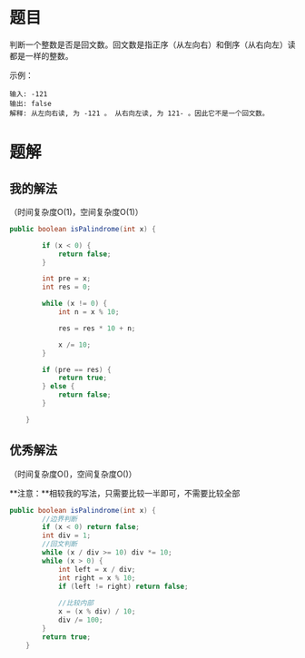 # 题目

判断一个整数是否是回文数。回文数是指正序（从左向右）和倒序（从右向左）读都是一样的整数。

示例：

```
输入: -121
输出: false
解释: 从左向右读, 为 -121 。 从右向左读, 为 121- 。因此它不是一个回文数。
```





# 题解

## 我的解法

（时间复杂度O(1)，空间复杂度O(1)）

```java
public boolean isPalindrome(int x) {

		if (x < 0) {
			return false;
		}

		int pre = x;
		int res = 0;

		while (x != 0) {
			int n = x % 10;

			res = res * 10 + n;

			x /= 10;
		}

		if (pre == res) {
			return true;
		} else {
			return false;
		}

	}
```





## 优秀解法

（时间复杂度O()，空间复杂度O()）

**注意：**相较我的写法，只需要比较一半即可，不需要比较全部

```java
public boolean isPalindrome(int x) {
        //边界判断
        if (x < 0) return false;
        int div = 1;
        //回文判断
        while (x / div >= 10) div *= 10;
        while (x > 0) {
            int left = x / div;
            int right = x % 10;
            if (left != right) return false;
            
            //比较内部
            x = (x % div) / 10;
            div /= 100;
        }
        return true;
    }
```













